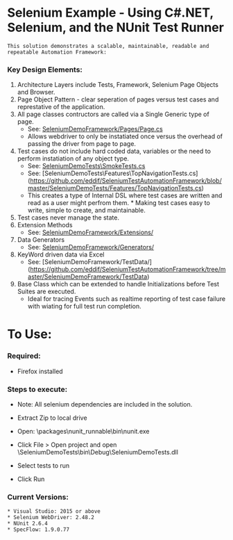 # Selenium Example - Using C#.NET, Selenium, and the NUnit Test Runner

```
This solution demonstrates a scalable, maintainable, readable and repeatable Automation Framework:
```

### Key Design Elements:
1. Architecture Layers include Tests, Framework, Selenium Page Objects and Browser.
2. Page Object Pattern - clear seperation of pages versus test cases and represtative of the application.
3. All page classes contructors are called via a Single Generic type of page.
	* See: [SeleniumDemoFramework/Pages/Page.cs](https://github.com/eddif/SeleniumTestAutomationFramework/blob/master/SeleniumDemoFramework/Pages/Pages.cs)
	* Allows webdriver to only be instatiated once versus the overhead of passing the driver from page to page. 
4. Test cases do not include hard coded data, variables or the need to perform instatiation of any object type.
	* See: [SeleniumDemoTests\SmokeTests.cs](https://github.com/eddif/SeleniumTestAutomationFramework/blob/master/SeleniumDemoTests/SmokeTests.cs)
	* See: [SeleniumDemoTests\Features\TopNavigationTests.cs] (https://github.com/eddif/SeleniumTestAutomationFramework/blob/master/SeleniumDemoTests/Features/TopNavigationTests.cs)
	* This creates a type of Internal DSL where test cases are written and read as a user might perfrom them. 	* Making test cases easy to write, simple to create, and maintainable.
5. Test cases never manage the state.
6. Extension Methods 
	* See: [SeleniumDemoFramework/Extensions/](https://github.com/eddif/SeleniumTestAutomationFramework/tree/master/SeleniumDemoFramework/Extensions)
7. Data Generators
	* See: [SeleniumDemoFramework/Generators/](https://github.com/eddif/SeleniumTestAutomationFramework/tree/master/SeleniumDemoFramework/Generators)
8. KeyWord driven data via Excel
	* See: [SeleniumDemoFramework/TestData/] (https://github.com/eddif/SeleniumTestAutomationFramework/tree/master/SeleniumDemoFramework/TestData)
9. Base Class which can be extended to handle Initializations before Test Suites are executed.
	* Ideal for tracing Events such as realtime reporting of test case failure with wiating for full test run completion.

 
# To Use:

### Required: 

* Firefox installed

### Steps to execute:

* Note: All selenium dependencies are included in the solution.

* Extract Zip to local drive

* Open: \packages\nunit_runnable\bin\nunit.exe

* Click File > Open project and open \SeleniumDemoTests\bin\Debug\SeleniumDemoTests.dll

* Select tests to run

* Click Run

### Current Versions:

```
* Visual Studio: 2015 or above
* Selenium WebDriver: 2.48.2
* NUnit 2.6.4
* SpecFlow: 1.9.0.77
```


